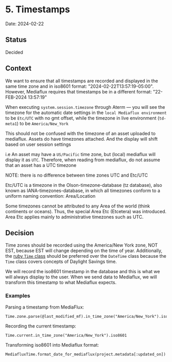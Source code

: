 # 5. Timestamps

Date: 2024-02-22

## Status

Decided

## Context

We want to ensure that all timestamps are recorded and displayed in the same time zone and in iso8601 format: "2024-02-22T13:57:19-05:00". However, Mediaflux requires that timestamps be in a different format: "22-FEB-2024 13:57:19"

When executing `system.session.timezone` through Aterm — you will see the timezone for the automatic date settings in the `local Mediaflux environment` to be `Etc/UTC` with no gmt offset, while the timezone in live environment (`td-meta1`) to be `America/New_York`

This should not be confused with the timezone of an asset uploaded to mediaflux. Assets do have timezones attached. And the display will shift based on user session settings

i.e An asset may have a `US/Pacific` time zone, but (local) mediaflux will display it as `UTC`. Therefore, when reading from mediaflux, do not assume that an asset has a UTC timezone

NOTE: there is no difference between time zones UTC and Etc/UTC

Etc/UTC is a timezone in the Olson-timezone-database (tz database), also known as IANA-timezones-database, in which all timezones conform to a uniform naming convention: Area/Location

Some timezones cannot be attributed to any Area of the world (think continents or oceans). Thus, the special Area Etc (Etcetera) was introduced. Area Etc applies mainly to administrative timezones such as UTC.

## Decision

Time zones should be recorded using the America/New York zone, NOT EST, because EST will change depending on the time of year. Additionally, the [ruby `Time` class](https://ruby-doc.org/3.3.0/Time.html) should be preferred over the `DateTime` class because the `Time` class covers concepts of Daylight Savings time. 

We will record the iso8601 timestamp in the database and this is what we will always display to the user. When we send data to Mediaflux, we will transform this timestamp to what Mediaflux expects. 

### Examples

Parsing a timestamp from MediaFlux:
```
Time.zone.parse(@last_modified_mf).in_time_zone("America/New_York").iso8601
```

Recording the current timestamp:
```
Time.current.in_time_zone("America/New_York").iso8601
```

Transforming iso8601 into Mediaflux format:
```
MediafluxTime.format_date_for_mediaflux(project.metadata[:updated_on])
```